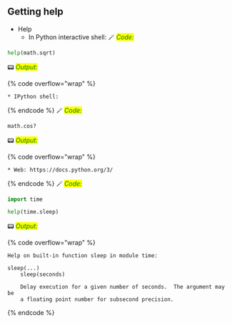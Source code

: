 ## Getting help

* Help
    * In Python interactive shell:
🪄 _<mark style="color:green;">Code:</mark>_

```python
help(math.sqrt)
```
📟 _<mark style="color:green;">Output:</mark>_

{% code overflow="wrap" %}
```
* IPython shell:
```
{% endcode %}
🪄 _<mark style="color:green;">Code:</mark>_

```python
math.cos?
```
📟 _<mark style="color:green;">Output:</mark>_

{% code overflow="wrap" %}
```
* Web: https://docs.python.org/3/
```
{% endcode %}
🪄 _<mark style="color:green;">Code:</mark>_

```python
import time

help(time.sleep)
```

📟 _<mark style="color:green;">Output:</mark>_

{% code overflow="wrap" %}
```
Help on built-in function sleep in module time:

sleep(...)
    sleep(seconds)
    
    Delay execution for a given number of seconds.  The argument may be
    a floating point number for subsecond precision.
```
{% endcode %}
